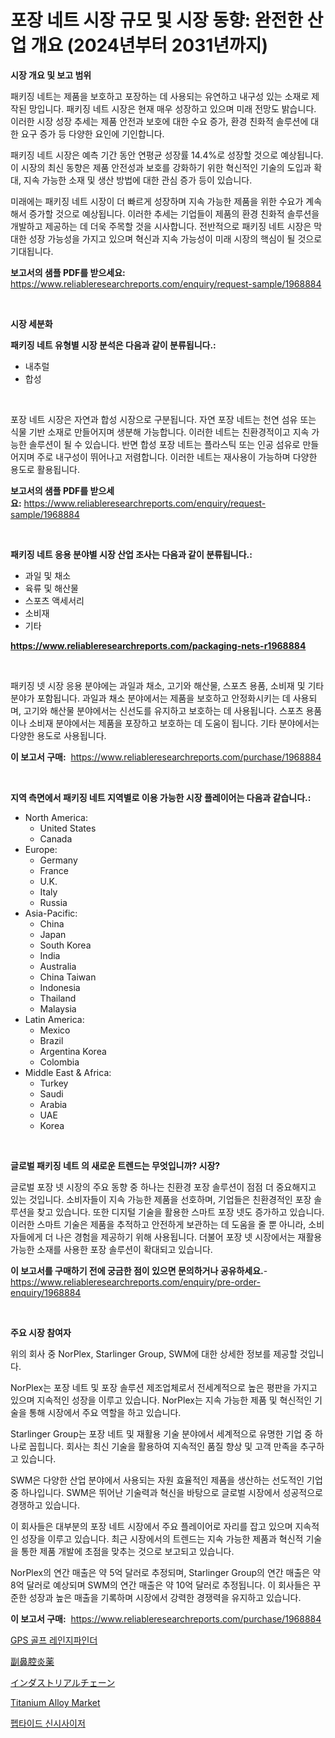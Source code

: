 <p><h1>포장 네트 시장 규모 및 시장 동향: 완전한 산업 개요 (2024년부터 2031년까지)</h1></p><p><strong>시장 개요 및 보고 범위</strong></p>
<p><p>패키징 네트는 제품을 보호하고 포장하는 데 사용되는 유연하고 내구성 있는 소재로 제작된 망입니다. 패키징 네트 시장은 현재 매우 성장하고 있으며 미래 전망도 밝습니다. 이러한 시장 성장 추세는 제품 안전과 보호에 대한 수요 증가, 환경 친화적 솔루션에 대한 요구 증가 등 다양한 요인에 기인합니다.</p><p>패키징 네트 시장은 예측 기간 동안 연평균 성장률 14.4%로 성장할 것으로 예상됩니다. 이 시장의 최신 동향은 제품 안전성과 보호를 강화하기 위한 혁신적인 기술의 도입과 확대, 지속 가능한 소재 및 생산 방법에 대한 관심 증가 등이 있습니다.</p><p>미래에는 패키징 네트 시장이 더 빠르게 성장하며 지속 가능한 제품을 위한 수요가 계속해서 증가할 것으로 예상됩니다. 이러한 추세는 기업들이 제품의 환경 친화적 솔루션을 개발하고 제공하는 데 더욱 주목할 것을 시사합니다. 전반적으로 패키징 네트 시장은 막대한 성장 가능성을 가지고 있으며 혁신과 지속 가능성이 미래 시장의 핵심이 될 것으로 기대됩니다.</p></p>
<p><strong>보고서의 샘플 PDF를 받으세요:</strong> <a href="https://www.reliableresearchreports.com/enquiry/request-sample/1968884">https://www.reliableresearchreports.com/enquiry/request-sample/1968884</a></p>
<p>&nbsp;</p>
<p><strong>시장 세분화</strong></p>
<p><strong>패키징 네트 유형별 시장 분석은 다음과 같이 분류됩니다.:</strong></p>
<p><ul><li>내추럴</li><li>합성</li></ul></p>
<p>&nbsp;</p>
<p><p>포장 네트 시장은 자연과 합성 시장으로 구분됩니다. 자연 포장 네트는 천연 섬유 또는 식물 기반 소재로 만들어지며 생분해 가능합니다. 이러한 네트는 친환경적이고 지속 가능한 솔루션이 될 수 있습니다. 반면 합성 포장 네트는 플라스틱 또는 인공 섬유로 만들어지며 주로 내구성이 뛰어나고 저렴합니다. 이러한 네트는 재사용이 가능하며 다양한 용도로 활용됩니다.</p></p>
<p><strong>보고서의 샘플 PDF를 받으세요:</strong>&nbsp;<a href="https://www.reliableresearchreports.com/enquiry/request-sample/1968884">https://www.reliableresearchreports.com/enquiry/request-sample/1968884</a></p>
<p>&nbsp;</p>
<p><strong> 패키징 네트 응용 분야별 시장 산업 조사는 다음과 같이 분류됩니다.:</strong></p>
<p><ul><li>과일 및 채소</li><li>육류 및 해산물</li><li>스포츠 액세서리</li><li>소비재</li><li>기타</li></ul></p>
<p><strong><a href="https://www.reliableresearchreports.com/packaging-nets-r1968884">https://www.reliableresearchreports.com/packaging-nets-r1968884</a></strong></p>
<p>&nbsp;</p>
<p><p>패키징 넷 시장 응용 분야에는 과일과 채소, 고기와 해산물, 스포츠 용품, 소비재 및 기타 분야가 포함됩니다. 과일과 채소 분야에서는 제품을 보호하고 안정화시키는 데 사용되며, 고기와 해산물 분야에서는 신선도를 유지하고 보호하는 데 사용됩니다. 스포츠 용품이나 소비재 분야에서는 제품을 포장하고 보호하는 데 도움이 됩니다. 기타 분야에서는 다양한 용도로 사용됩니다.</p></p>
<p><strong>이 보고서 구매:</strong>&nbsp; <a href="https://www.reliableresearchreports.com/purchase/1968884">https://www.reliableresearchreports.com/purchase/1968884</a></p>
<p>&nbsp;</p>
<p><strong>지역 측면에서 패키징 네트 지역별로 이용 가능한 시장 플레이어는 다음과 같습니다.:</strong></p>
<p><ul>
    <li>
        North America:
        <ul>
            <li>United States</li>
            <li>Canada</li>
        </ul>
    </li>
    <li>
        Europe:
        <ul>
            <li>Germany</li>
            <li>France</li>
            <li>U.K.</li>
            <li>Italy</li>
            <li>Russia</li>
        </ul>
    </li>
    <li>
        Asia-Pacific:
        <ul>
            <li>China</li>
            <li>Japan</li>
            <li>South Korea</li>
            <li>India</li>
            <li>Australia</li>
            <li>China Taiwan</li>
            <li>Indonesia</li>
            <li>Thailand</li>
            <li>Malaysia</li>
        </ul>
    </li>
    <li>
        Latin America:
        <ul>
            <li>Mexico</li>
            <li>Brazil</li>
            <li>Argentina Korea</li>
            <li>Colombia</li>
        </ul>
    </li>
    <li>
        Middle East & Africa:
        <ul>
            <li>Turkey</li>
            <li>Saudi</li>
            <li>Arabia</li>
            <li>UAE</li>
            <li>Korea</li>
        </ul>
    </li>
    </ul></p>
<p>&nbsp;</p>
<p><strong>글로벌 패키징 네트 의 새로운 트렌드는 무엇입니까? 시장?</strong></p>
<p><p>글로벌 포장 넷 시장의 주요 동향 중 하나는 친환경 포장 솔루션이 점점 더 중요해지고 있는 것입니다. 소비자들이 지속 가능한 제품을 선호하며, 기업들은 친환경적인 포장 솔루션을 찾고 있습니다. 또한 디지털 기술을 활용한 스마트 포장 넷도 증가하고 있습니다. 이러한 스마트 기술은 제품을 추적하고 안전하게 보관하는 데 도움을 줄 뿐 아니라, 소비자들에게 더 나은 경험을 제공하기 위해 사용됩니다. 더불어 포장 넷 시장에서는 재활용 가능한 소재를 사용한 포장 솔루션이 확대되고 있습니다.</p></p>
<p><strong>이 보고서를 구매하기 전에 궁금한 점이 있으면 문의하거나 공유하세요.</strong>- <a href="https://www.reliableresearchreports.com/enquiry/pre-order-enquiry/1968884">https://www.reliableresearchreports.com/enquiry/pre-order-enquiry/1968884</a></p>
<p>&nbsp;</p>
<p><strong>주요 시장 참여자</strong></p>
<p><p>위의 회사 중 NorPlex, Starlinger Group, SWM에 대한 상세한 정보를 제공할 것입니다.</p><p>NorPlex는 포장 네트 및 포장 솔루션 제조업체로서 전세계적으로 높은 평판을 가지고 있으며 지속적인 성장을 이루고 있습니다. NorPlex는 지속 가능한 제품 및 혁신적인 기술을 통해 시장에서 주요 역할을 하고 있습니다.</p><p>Starlinger Group는 포장 네트 및 재활용 기술 분야에서 세계적으로 유명한 기업 중 하나로 꼽힙니다. 회사는 최신 기술을 활용하여 지속적인 품질 향상 및 고객 만족을 추구하고 있습니다.</p><p>SWM은 다양한 산업 분야에서 사용되는 자원 효율적인 제품을 생산하는 선도적인 기업 중 하나입니다. SWM은 뛰어난 기술력과 혁신을 바탕으로 글로벌 시장에서 성공적으로 경쟁하고 있습니다.</p><p>이 회사들은 대부분의 포장 네트 시장에서 주요 플레이어로 자리를 잡고 있으며 지속적인 성장을 이루고 있습니다. 최근 시장에서의 트렌드는 지속 가능한 제품과 혁신적 기술을 통한 제품 개발에 초점을 맞추는 것으로 보고되고 있습니다.</p><p>NorPlex의 연간 매출은 약 5억 달러로 추정되며, Starlinger Group의 연간 매출은 약 8억 달러로 예상되며 SWM의 연간 매출은 약 10억 달러로 추정됩니다. 이 회사들은 꾸준한 성장과 높은 매출을 기록하며 시장에서 강력한 경쟁력을 유지하고 있습니다.</p></p>
<p><strong>이 보고서 구매:</strong>&nbsp;&nbsp;<a href="https://www.reliableresearchreports.com/purchase/1968884">https://www.reliableresearchreports.com/purchase/1968884</a></p>
<p><p><a href="https://medium.com/@lucianmaluan2022/gps-%EA%B3%A8%ED%94%84-%EB%A0%88%EC%9D%B8%EC%A7%80%ED%8C%8C%EC%9D%B8%EB%8D%94-%EC%8B%9C%EC%9E%A5-%EC%A0%84%EB%A7%9D-%EC%82%B0%EC%97%85-%EA%B0%9C%EC%9A%94-%EB%B0%8F-%EC%98%88%EC%B8%A1-2024%EB%85%84%EB%B6%80%ED%84%B0-2031%EB%85%84%EA%B9%8C%EC%A7%80-20c13f9282d1">GPS 골프 레인지파인더</a></p><p><a href="https://medium.com/@kamdeall7845/%E5%89%AF%E9%BC%BB%E8%85%94%E7%82%8E%E3%81%AE%E8%96%AC%E5%B8%82%E5%A0%B4%E5%B1%95%E6%9C%9B-%E6%A5%AD%E7%95%8C%E6%A6%82%E8%A6%81%E3%81%A8%E4%BA%88%E6%B8%AC-2024%E5%B9%B4%E3%81%8B%E3%82%892031%E5%B9%B4%E3%81%BE%E3%81%A7-18f6c5391805">副鼻腔炎薬</a></p><p><a href="https://github.com/zoetazuur/Market-Research-Report-List-1/blob/main/269763921868.md">インダストリアルチェーン</a></p><p><a href="https://www.linkedin.com/pulse/titanium-alloy-market-offers-provide-insightful-data-time-period-nxwwf?trackingId=XZ32XIFgivra0Kgy0%2B1Jfg%3D%3D">Titanium Alloy Market</a></p><p><a href="https://medium.com/@earlfeffersj/%ED%8E%A9%ED%83%80%EC%9D%B4%EB%93%9C-%ED%95%A9%EC%84%B1%EA%B8%B0-%EC%8B%9C%EC%9E%A5-%EC%A7%80%ED%91%9C-%ED%95%B4%EB%8F%85-%EC%8B%9C%EC%9E%A5-%EC%A0%90%EC%9C%A0%EC%9C%A8-%ED%8A%B8%EB%A0%8C%EB%93%9C-%EB%B0%8F-%EC%84%B1%EC%9E%A5-%ED%8C%A8%ED%84%B4-b10c2174dfe2">펩타이드 신시사이저</a></p></p>
